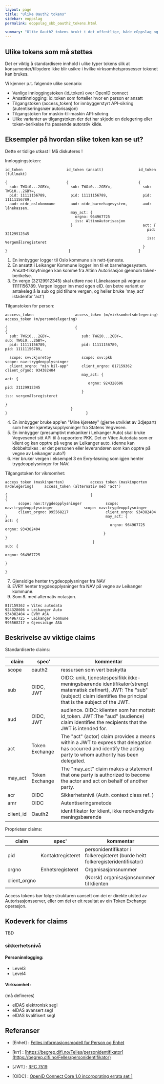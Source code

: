 ```yaml
---
layout: page
title: "Ulike Oauth2 tokens"
sidebar: eoppslag
permalink: eoppslag_sbb_oauth2_tokens.html

summary: "Ulike Oauth2 tokens brukt i det offentlige, både eOppslag og annen bruk "
---
```


## Ulike tokens som må støttes

Det er viktig å standardisere innhold i ulike typer tokens slik at konsumenter/tilbydere ikke blir usikre i hvilke virksomhetsprosesser tokenet kan brukes.

Vi kjenner p.t. følgende ulike scenario:

* Vanlige innloggingstoken (id_token) over OpenID connect
* Ansattinnlogging: id_token som forteller hvor en person er ansatt
* Tilgangstoken (access_token) for innbyggerstyrt API-sikring (autentiseringsnær autorisasjon)
* Tilgangstoken for maskin-til-maskin API-sikring
* Ulike varianter av tilgangstoken der det har skjedd en delegering eller token-berikelse fra passende autorativ kilde.


## Eksempler på hvordan slike token kan se ut?

Dette er tidlige utkast !  Må diskuteres !

Innloggingstoken:


```
id_token                    id_token (ansatt)                id_token (fullmakt)            

{                           {                                {                            
  sub: TWGi0...2GBY=,         sub: TWGi0...2GBY=,              sub: TWGi0...2GBY=,        
  pid: 11111156789,           pid: 11111156789,                pid: 11111156789,          
  aud: oidc_oslokommune       aud: oidc_barnehagesystem,       aud: lånekassen,
                              may_act: {                       
                                orgno: 964967725               
                                iss: AltinnAutorisasjon        
                              }                                act: {
                                                                 pid: 32129912345
                                                                 iss: Vergemålsregisteret
															   }	 
}                            }                               }                           
```


1. En innbygger logger til Oslo kommune sin nett-tjeneste.
2. En ansattt i Leikanger Kommune logger inn til et barnehagesystem.  Ansatt-tilknytningen kan komme fra Altinn Autorisasjon gjennom token-berikelse.
3. En verge (32129912345) skal utføre noe i Lånekassen på vegne av 11111156789.  Vergen logger inn med egen eID.  (en betre variant er antakeleg å la sub og pid tilhøre vergen, og heller bruke 'may_act' istadenfor 'act')



Tilganstoken for person:

```
acccess_token                   access_token (m/virksomhetsdelegering)       access_token (m/persondelegering)        

{                               {                                            {                                        
  sub: TWGi0...2GBY=,              sub: TWGi0...2GBY=,                           sub: TWGi0...2GBY=,
  pid: 11111156789,                pid: 11111156789,                             pid: 11111156789,

  scope: svv:kjoretoy              scope: svv:pkk                                scope: nav:trygdeopplysninger        
  client_orgno: "min bil-app"      client_orgno: 817159362                       client_orgno: 934382404              
                                   may_act: {                                    act: {                               
                                      orgno: 924328606                              pid: 31129912345                  
                                   }                                                iss: vergemålsregisteret          
                                                                                 }
                              }                                              }                                    }   
```

4. En innbygger bruke app'en "Mine kjøretøy" (gjerne utviklet av 3djepart) som henter kjøretøysopplysninger fra Statens Vegvesen.
5. En innbygger (presumptivt mekaniker i Leikanger Auto) skal bruke Vegvesenet sitt API til å rapportere PKK. Det er Vitec Autodata som er klient og kan opptre på vegne av Leikanger auto.  (denne kan dobbeltolkes : er det personen eller leverandøren som kan opptre på vegne av Leikanger auto?)
6. Her bruker vergen i eksempel 3 en Evry-løsning som igjen henter trygdeopplysninger for NAV.


Tilgangstoken for vikrsomhet:

```
access_token (maskinporten)            access_token (maskinporten m/delegering)    	access_token (alternativ med 'act')

{                                      {                                         		{
      scope: nav:trygdeopplysninger           scope: nav:trygdeopplysninger              scope: nav:trygdeopplysninger
      client_orgno: 995568217                 client_orgno: 934382404                    
}                                             may_act: {                                 act: {
                                                orgno: 964967725                            orgno: 934382404
                                             }                                           }
                                        }                                                 sub: {
                                                                                           orgno: 964967725
                                                                                         }										  
                                                                                  	}
```

7. Gjensidige henter trygdeopplysninger fra NAV
8. EVRY henter trygdeopplysninger fra NAV på vegne av Leikanger kommune.
9. Som 8. med alternativ notasjon.



```
817159362 = Vitec autodata
924328606 = Leikanger Auto
934382404 = EVRY ASA
964967725 = Leikanger kommune
995568217 = Gjensidige ASA
```

## Beskrivelse av viktige claims

Standardiserte claims:

|claim|spec'|kommentar|
|-|-|-|
|scope|oauth2|ressursen som vert beskytta|
|sub|OIDC, JWT|OIDC: unik, tjenestespesifikk ikke-meningsbærende identifikator(strengt matematisk definert), JWT:  The "sub" (subject) claim identifies the principal that is the  subject of the JWT. |
|aud|OIDC, JWT| audience. OIDC:  klienten som har mottatt id_token.  JWT:The "aud" (audience) claim identifies the recipients that the JWT is intended for.|
|act|Token Exchange|The "act" (actor) claim provides a means within a JWT to express that    delegation has occurred and identify the acting party to whom authority has been delegated.|
|may_act|Token Exchange |The "may_act" claim makes a statement that one party is authorized to  become the actor and act on behalf of another party.||client_orgno||944117784|974761076|999888777 (Storbanken)|777888999 (Lillebanken)|936796702
|acr| OIDC |Sikkerhetsnivå (Auth. context class ref. )|
|amr| OIDC| Autentiseringsmetode|
|client_id|Oauth2 | identifikator for klient, ikke nødvendigvis meningsbærende|

Proprietær claims:

|claim|spec'|kommentar|
|-|-|-|
|pid| Kontaktregisteret | personidentifikator i folkeregisteret (burde heitt folkeregisteridentifikator)|
|orgno| Enhetsregisteret| Organisasjonsnummer|
|   client_orgno| | (Norsk) organisasjonsnummer til klienten|




Access tokens bør følge strukturen uansett om dei er direkte utsted av Autorisasjonsserver, eller om dei er eit resultat av ein Token Exchange operasjon.

## Kodeverk for claims

TBD

### sikkerhetsnivå

#### Personinnlogging:
* Level3
* Level4

#### Virksomhet:
(må defineres)

* eIDAS elektronisk segl
* eIDAS avansert segl
* eIDAS kvalifisert segl



## Referanser

* [Enhet] : [Felles informasjonsmodell for Person og Enhet](https://www.difi.no/fagomrader-og-tjenester/digitalisering-og-samordning/nasjonal-arkitektur/informasjonsforvaltning/person-og-enhet-felles-informasjonsmodell)

* [krr] : [https://begrep.difi.no/Felles/personidentifikator](https://begrep.difi.no/Felles/personidentifikator)
* [JWT] : [RFC 7519](https://tools.ietf.org/html/rfc7519)
* [OIDC] : [
OpenID Connect Core 1.0 incorporating errata set 1](http://openid.net/specs/openid-connect-core-1_0.html)
